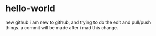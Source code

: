 # hello-world
new github 
i am new to github, and trying to do the edit and pull/push things.
a commit will be made after i mad this change.
